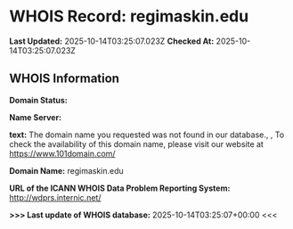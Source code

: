 # WHOIS Record: regimaskin.edu

**Last Updated:** 2025-10-14T03:25:07.023Z
**Checked At:** 2025-10-14T03:25:07.023Z

## WHOIS Information

**Domain Status:** 

**Name Server:** 

**text:** The domain name you requested was not found in our database., , To check the availability of this domain name, please visit our website at https://www.101domain.com/

**Domain Name:** regimaskin.edu

**URL of the ICANN WHOIS Data Problem Reporting System:** http://wdprs.internic.net/

**>>> Last update of WHOIS database:** 2025-10-14T03:25:07+00:00 <<<

